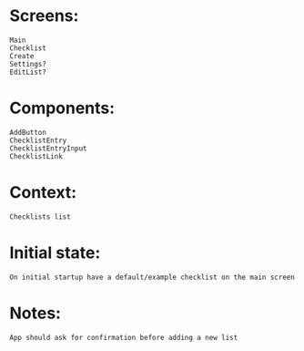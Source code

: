 # Screens:

    Main
    Checklist
    Create
    Settings?
    EditList?

# Components:

    AddButton
    ChecklistEntry
    ChecklistEntryInput
    ChecklistLink

# Context:

    Checklists list

# Initial state:

    On initial startup have a default/example checklist on the main screen

# Notes:

    App should ask for confirmation before adding a new list
